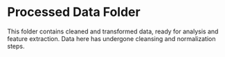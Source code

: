 # Processed Data Folder

This folder contains cleaned and transformed data, ready for analysis and feature extraction. Data here has undergone cleansing and normalization steps.
